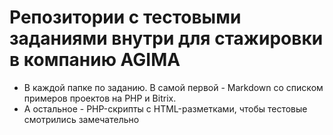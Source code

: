 # Репозитории с тестовыми заданиями внутри для стажировки в компанию AGIMA

- В каждой папке по заданию. В самой первой - Markdown со списком примеров проектов на PHP и Bitrix.
- А остальное - PHP-скрипты с HTML-разметками, чтобы тестовые смотрились замечательно
